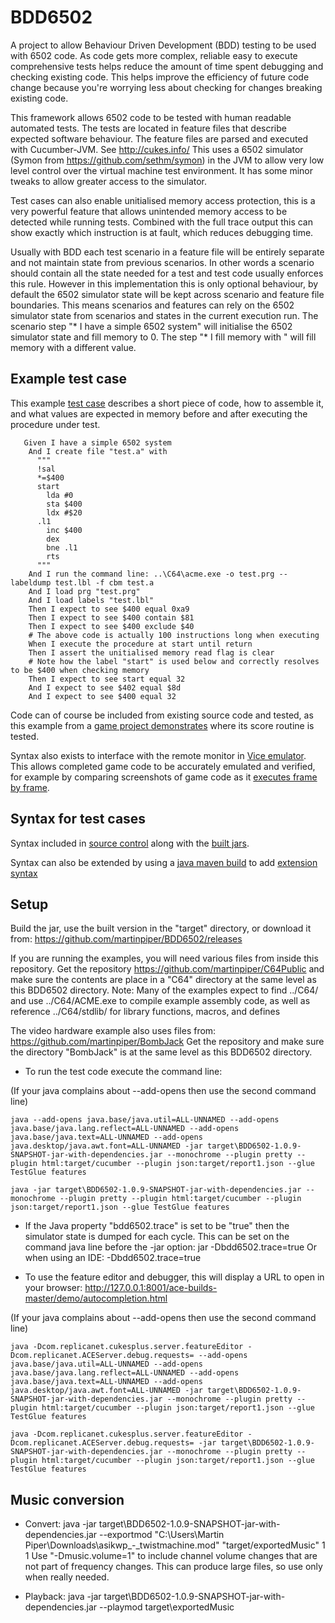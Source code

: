 BDD6502
=======

A project to allow Behaviour Driven Development (BDD) testing to be used with 6502 code. As code gets more complex, reliable easy to execute comprehensive tests helps reduce the amount of time spent debugging and checking existing code. This helps improve the efficiency of future code change because you're worrying less about checking for changes breaking existing code. 

This framework allows 6502 code to be tested with human readable automated tests.
The tests are located in feature files that describe expected software behaviour.
The feature files are parsed and executed with Cucumber-JVM. See http://cukes.info/
This uses a 6502 simulator (Symon from https://github.com/sethm/symon) in the JVM to allow very low level control over the virtual machine test environment.
It has some minor tweaks to allow greater access to the simulator.

Test cases can also enable unitialised memory access protection, this is a very powerful feature that allows unintended memory access to be detected while running tests. Combined with the full trace output this can show exactly which instruction is at fault, which reduces debugging time.

Usually with BDD each test scenario in a feature file will be entirely separate and not maintain state from previous scenarios.
In other words a scenario should contain all the state needed for a test and test code usually enforces this rule. However in this implementation this is only optional behaviour, by default the 6502 simulator state will be kept across scenario and feature file boundaries. This means scenarios and features can rely on the 6502 simulator state from scenarios and states in the current execution run.
The scenario step "* I have a simple 6502 system" will initialise the 6502 simulator state and fill memory to 0.
The step "* I fill memory with <value>" will fill memory with a different value.


Example test case
-----------------

This example [test case](https://github.com/martinpiper/BDD6502/blob/master/features/assemble.feature) describes a short piece of code, how to assemble it, and what values are expected in memory before and after executing the procedure under test.  
```
   Given I have a simple 6502 system
    And I create file "test.a" with
      """
      !sal
      *=$400
      start
        lda #0
        sta $400
        ldx #$20
      .l1
        inc $400
        dex
        bne .l1
        rts
      """
    And I run the command line: ..\C64\acme.exe -o test.prg --labeldump test.lbl -f cbm test.a
    And I load prg "test.prg"
    And I load labels "test.lbl"
    Then I expect to see $400 equal 0xa9
    Then I expect to see $400 contain $81
    Then I expect to see $400 exclude $40
    # The above code is actually 100 instructions long when executing
    When I execute the procedure at start until return
    Then I assert the unitialised memory read flag is clear
    # Note how the label "start" is used below and correctly resolves to be $400 when checking memory
    Then I expect to see start equal 32
    And I expect to see $402 equal $8d
    And I expect to see $400 equal 32
```

Code can of course be included from existing source code and tested, as this example from a [game project demonstrates](https://github.com/martinpiper/C64Public/blob/master/Citadel2/features/Score.feature) where its score routine is tested.

Syntax also exists to interface with the remote monitor in [Vice emulator](https://vice-emu.sourceforge.io/).
This allows completed game code to be accurately emulated and verified, for example by comparing screenshots of game code as it [executes frame by frame](https://github.com/martinpiper/C64Public/blob/master/Scroller/features/VerifyByScreenshots.feature).

Syntax for test cases
---------------------

Syntax included in [source control](https://github.com/martinpiper/BDD6502/blob/master/target/syntax.html) along with the [built jars](https://github.com/martinpiper/BDD6502/tree/master/target).

Syntax can also be extended by using a [java maven build](https://github.com/martinpiper/C64Public/blob/master/Citadel2/pom.xml) to add [extension syntax](https://github.com/martinpiper/C64Public/blob/master/Citadel2/src/test/java/MazeGlue6502/Memory.java#L54-L59)  


Setup
-----

Build the jar, use the built version in the "target" directory, or download it from: https://github.com/martinpiper/BDD6502/releases

If you are running the examples, you will need various files from inside this repository.
	Get the repository https://github.com/martinpiper/C64Public and make sure the contents are place in a "C64" directory at the same level as this BDD6502 directory.
	Note: Many of the examples expect to find ../C64/ and use ../C64/ACME.exe to compile example assembly code, as well as reference ../C64/stdlib/ for library functions, macros, and defines

The video hardware example also uses files from: https://github.com/martinpiper/BombJack
	Get the repository and make sure the directory "BombJack" is at the same level as this BDD6502 directory.
	

* To run the test code execute the command line:

(If your java complains about --add-opens then use the second command line)

	java --add-opens java.base/java.util=ALL-UNNAMED --add-opens java.base/java.lang.reflect=ALL-UNNAMED --add-opens java.base/java.text=ALL-UNNAMED --add-opens java.desktop/java.awt.font=ALL-UNNAMED -jar target\BDD6502-1.0.9-SNAPSHOT-jar-with-dependencies.jar --monochrome --plugin pretty --plugin html:target/cucumber --plugin json:target/report1.json --glue TestGlue features

	java -jar target\BDD6502-1.0.9-SNAPSHOT-jar-with-dependencies.jar --monochrome --plugin pretty --plugin html:target/cucumber --plugin json:target/report1.json --glue TestGlue features


* If the Java property "bdd6502.trace" is set to be "true" then the simulator state is dumped for each cycle.
This can be set on the command java line before the -jar option: jar -Dbdd6502.trace=true
Or when using an IDE: -Dbdd6502.trace=true



* To use the feature editor and debugger, this will display a URL to open in your browser: http://127.0.0.1:8001/ace-builds-master/demo/autocompletion.html

(If your java complains about --add-opens then use the second command line)

	java -Dcom.replicanet.cukesplus.server.featureEditor -Dcom.replicanet.ACEServer.debug.requests= --add-opens java.base/java.util=ALL-UNNAMED --add-opens java.base/java.lang.reflect=ALL-UNNAMED --add-opens java.base/java.text=ALL-UNNAMED --add-opens java.desktop/java.awt.font=ALL-UNNAMED -jar target\BDD6502-1.0.9-SNAPSHOT-jar-with-dependencies.jar --monochrome --plugin pretty --plugin html:target/cucumber --plugin json:target/report1.json --glue TestGlue features

	java -Dcom.replicanet.cukesplus.server.featureEditor -Dcom.replicanet.ACEServer.debug.requests= -jar target\BDD6502-1.0.9-SNAPSHOT-jar-with-dependencies.jar --monochrome --plugin pretty --plugin html:target/cucumber --plugin json:target/report1.json --glue TestGlue features





Music conversion
----------------

* Convert: java -jar target\BDD6502-1.0.9-SNAPSHOT-jar-with-dependencies.jar --exportmod "C:\Users\Martin Piper\Downloads\asikwp_-_twistmachine.mod" "target/exportedMusic" 1 1
    Use "-Dmusic.volume=1" to include channel volume changes that are not part of frequency changes. This can produce large files, so use only when really needed.
    

* Playback: java -jar target\BDD6502-1.0.9-SNAPSHOT-jar-with-dependencies.jar --playmod target\exportedMusic
